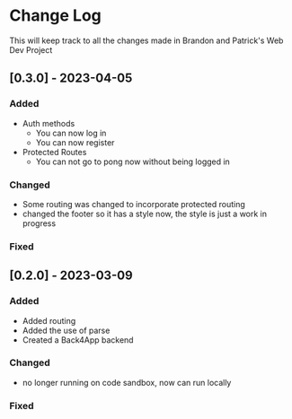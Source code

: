 # Change Log
This will keep track to all the changes made in Brandon and Patrick's Web Dev Project

## [0.3.0] - 2023-04-05
### Added
- Auth methods
    - You can now log in
    - You can now register
- Protected Routes
    - You can not go to pong now without being logged in

### Changed
- Some routing was changed to incorporate protected routing
- changed the footer so it has a style now, the style is just a work in progress

### Fixed


## [0.2.0] - 2023-03-09
### Added
- Added routing
- Added the use of parse
- Created a Back4App backend

### Changed
- no longer running on code sandbox, now can run locally

### Fixed 
